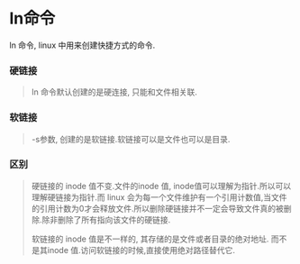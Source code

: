 # ln命令

ln 命令, linux 中用来创建快捷方式的命令.



### 硬链接

>  ln 命令默认创建的是硬连接, 只能和文件相关联.



### 软链接 

>-s参数, 创建的是软链接.软链接可以是文件也可以是目录.



### 区别

> 硬链接的 inode 值不变.文件的inode 值, inode值可以理解为指针.所以可以理解硬链接为指针.而 linux 会为每一个文件维护有一个引用计数值,当文件的引用计数为0才会释放文件.所以删除硬链接并不一定会导致文件真的被删除.除非删除了所有指向该文件的硬链接.
>
> 软链接的 inode 值是不一样的, 其存储的是文件或者目录的绝对地址. 而不是其inode 值.访问软链接的时候,直接使用绝对路径替代它.

